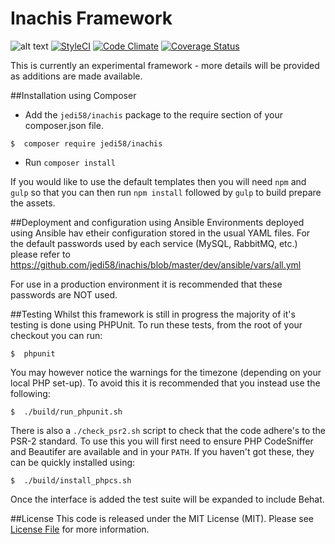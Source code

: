 Inachis Framework
=======

![alt text](https://travis-ci.org/jedi58/inachis.svg?branch=master "Build status")
[![StyleCI](https://styleci.io/repos/12222371/shield)](https://styleci.io/repos/12222371)
[![Code Climate](https://codeclimate.com/github/jedi58/inachis/badges/gpa.svg)](https://codeclimate.com/github/jedi58/inachis)
[![Coverage Status](https://coveralls.io/repos/github/jedi58/inachis/badge.svg?branch=master)](https://coveralls.io/github/jedi58/inachis?branch=master)

This is currently an experimental framework - more details will be provided as additions are made available.

##Installation using Composer
- Add the `jedi58/inachis` package to the require section of your composer.json file.
```{r, engine='bash', composer_install}
$  composer require jedi58/inachis
```
- Run `composer install`
 
If you would like to use the default templates then you will need `npm` and `gulp` so that you can then run `npm install` followed by `gulp` to build prepare the assets.


##Deployment and configuration using Ansible
Environments deployed using Ansible hav etheir configuration stored in the usual YAML files. For the default passwords used by each service (MySQL, RabbitMQ, etc.) please refer to https://github.com/jedi58/inachis/blob/master/dev/ansible/vars/all.yml

For use in a production environment it is recommended that these passwords are NOT used.


##Testing
Whilst this framework is still in progress the majority of it's testing is done using PHPUnit. To run these tests, from the root of your checkout you can run:

```{r, engine='bash'}
$  phpunit
```

You may however notice the warnings for the timezone (depending on your local PHP set-up). To avoid this it is recommended that you instead use the following:

```{r, engine='bash'}
$  ./build/run_phpunit.sh
```

There is also a `./check_psr2.sh` script to check that the code adhere's to the PSR-2 standard. To use this you will first need to ensure PHP CodeSniffer and Beautifer are available and in your `PATH`. If you haven't got these, they can be quickly installed using:

```{r, engine='bash'}
$  ./build/install_phpcs.sh
```

Once the interface is added the test suite will be expanded to include Behat.


##License
This code is released under the MIT License (MIT). Please see [License File](https://github.com/jedi58/inachis/blob/master/LICENSE) for more information. 
